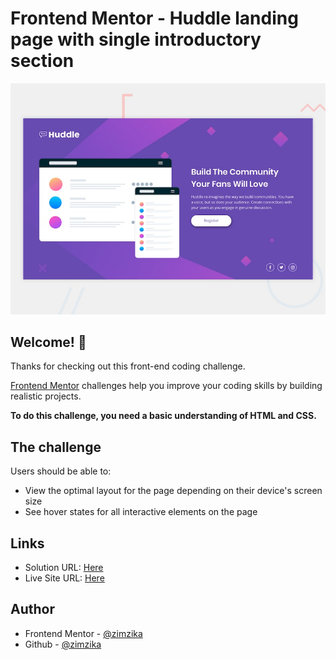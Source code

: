 # Frontend Mentor - Huddle landing page with single introductory section

![Design preview for the Huddle landing page with single introductory section](./design/desktop-preview.jpg)

## Welcome! 👋

Thanks for checking out this front-end coding challenge.

[Frontend Mentor](https://www.frontendmentor.io) challenges help you improve your coding skills by building realistic projects.

**To do this challenge, you need a basic understanding of HTML and CSS.**

## The challenge

Users should be able to: 

- View the optimal layout for the page depending on their device's screen size
- See hover states for all interactive elements on the page

## Links

- Solution URL: [Here](https://github.com/zimzika/huddle-landing-page-with-single-introductory-section)
- Live Site URL: [Here](https://zimzika.github.io/huddle-landing-page-with-single-introductory-section/)

## Author

- Frontend Mentor - [@zimzika](https://www.frontendmentor.io/profile/zimzika)
- Github - [@zimzika](https://www.github.com/zimzika)